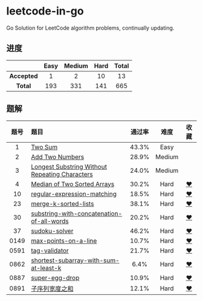 # leetcode-in-go
Go Solution for LeetCode algorithm problems, continually updating.

## 进度

|     |Easy|Medium|Hard|Total|
|:---:|:---:|:---:|:---:|:---:|
|**Accepted**|1|2|10|13|
|**Total**|193|331|141|665|

## 题解

|题号|题目|通过率|难度|收藏|
|:-:|:-|:-: | :-: | :-: |
|1|[Two Sum](./0001_two_sum)|43.3%|Easy||
|2|[Add Two Numbers](./0002_add_two_numbers)|28.9%|Medium||
|3|[Longest Substring Without Repeating Characters](./0003_longest-substring-without-repeating-characters)|24.0%|Medium||
|4|[Median of Two Sorted Arrays](./0004_median-of-two-sorted-arrays)|30.2%|Hard|[❤](https://leetcode-cn.com/list/9nkbqoi)|
|10|[regular-expression-matching](./0010_regular-expression-matching)|18.5%|Hard|[❤](https://leetcode-cn.com/list/9nkbqoi)|
|23|[merge-k-sorted-lists](./0023.merge-k-sorted-lists)|38.1%|Hard|[❤](https://leetcode-cn.com/list/9nkbqoi)|
|30|[substring-with-concatenation-of-all-words](./0030.substring-with-concatenation-of-all-words)|20.2%|Hard|[❤](https://leetcode-cn.com/list/9nkbqoi)|
|37|[sudoku-solver](./0037_sudoku-solver)|46.2%|Hard|[❤](https://leetcode-cn.com/list/9nkbqoi)|
|0149|[max-points-on-a-line](./0149_max-points-on-a-line)|10.7%|Hard|[❤](https://leetcode-cn.com/list/9nkbqoi)|
|0591|[tag-validator](./0591.tag-validator)|21.7%|Hard|[❤](https://leetcode-cn.com/list/9nkbqoi)|
|0862|[shortest-subarray-with-sum-at-least-k](./0862_和至少为K的最短子数组)|6.4%|Hard|[❤](https://leetcode-cn.com/list/9nkbqoi)|
|0887|[super-egg-drop](./0887.super-egg-drop)|10.9%|Hard|[❤](https://leetcode-cn.com/list/9nkbqoi)|
|0891|[子序列宽度之和](./0891_子序列宽度之和)|12.1%|Hard|[❤](https://leetcode-cn.com/list/9nkbqoi)|
